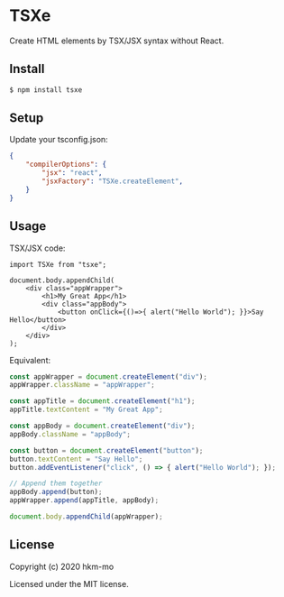 # TSXe

Create HTML elements by TSX/JSX syntax without React.

## Install

```sh
$ npm install tsxe
```

## Setup

Update your tsconfig.json:

```json
{
    "compilerOptions": {
        "jsx": "react",
        "jsxFactory": "TSXe.createElement",
    }
}
```

## Usage

TSX/JSX code:

```tsx
import TSXe from "tsxe";

document.body.appendChild(
    <div class="appWrapper">
        <h1>My Great App</h1>
        <div class="appBody">
            <button onClick={()=>{ alert("Hello World"); }}>Say Hello</button>
        </div>
    </div>
);
```

Equivalent:

```ts
const appWrapper = document.createElement("div");
appWrapper.className = "appWrapper";

const appTitle = document.createElement("h1");
appTitle.textContent = "My Great App";

const appBody = document.createElement("div");
appBody.className = "appBody";

const button = document.createElement("button");
button.textContent = "Say Hello";
button.addEventListener("click", () => { alert("Hello World"); });

// Append them together
appBody.append(button);
appWrapper.append(appTitle, appBody);

document.body.appendChild(appWrapper);
```

## License

Copyright (c) 2020 hkm-mo

Licensed under the MIT license.
